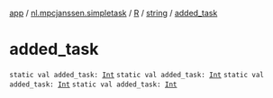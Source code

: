 [app](../../../index.md) / [nl.mpcjanssen.simpletask](../../index.md) / [R](../index.md) / [string](index.md) / [added_task](.)

# added_task

`static val added_task: `[`Int`](https://kotlinlang.org/api/latest/jvm/stdlib/kotlin/-int/index.html)
`static val added_task: `[`Int`](https://kotlinlang.org/api/latest/jvm/stdlib/kotlin/-int/index.html)
`static val added_task: `[`Int`](https://kotlinlang.org/api/latest/jvm/stdlib/kotlin/-int/index.html)
`static val added_task: `[`Int`](https://kotlinlang.org/api/latest/jvm/stdlib/kotlin/-int/index.html)